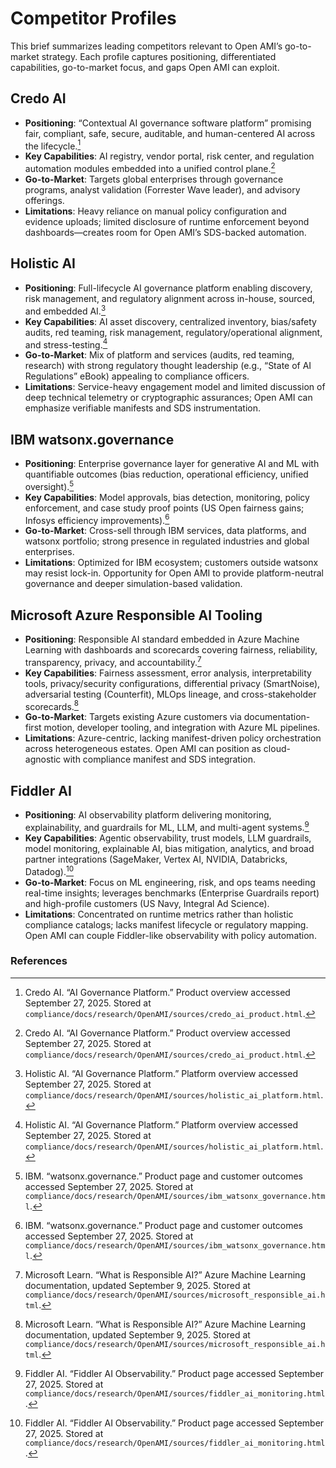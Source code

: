 # Competitor Profiles

This brief summarizes leading competitors relevant to Open AMI’s go-to-market strategy. Each profile captures positioning, differentiated capabilities, go-to-market focus, and gaps Open AMI can exploit.

## Credo AI

- **Positioning**: “Contextual AI governance software platform” promising fair, compliant, safe, secure, auditable, and human-centered AI across the lifecycle.[^credo]
- **Key Capabilities**: AI registry, vendor portal, risk center, and regulation automation modules embedded into a unified control plane.[^credo]
- **Go-to-Market**: Targets global enterprises through governance programs, analyst validation (Forrester Wave leader), and advisory offerings.
- **Limitations**: Heavy reliance on manual policy configuration and evidence uploads; limited disclosure of runtime enforcement beyond dashboards—creates room for Open AMI’s SDS-backed automation.

## Holistic AI

- **Positioning**: Full-lifecycle AI governance platform enabling discovery, risk management, and regulatory alignment across in-house, sourced, and embedded AI.[^holistic]
- **Key Capabilities**: AI asset discovery, centralized inventory, bias/safety audits, red teaming, risk management, regulatory/operational alignment, and stress-testing.[^holistic]
- **Go-to-Market**: Mix of platform and services (audits, red teaming, research) with strong regulatory thought leadership (e.g., “State of AI Regulations” eBook) appealing to compliance officers.
- **Limitations**: Service-heavy engagement model and limited discussion of deep technical telemetry or cryptographic assurances; Open AMI can emphasize verifiable manifests and SDS instrumentation.

## IBM watsonx.governance

- **Positioning**: Enterprise governance layer for generative AI and ML with quantifiable outcomes (bias reduction, operational efficiency, unified oversight).[^ibm]
- **Key Capabilities**: Model approvals, bias detection, monitoring, policy enforcement, and case study proof points (US Open fairness gains; Infosys efficiency improvements).[^ibm]
- **Go-to-Market**: Cross-sell through IBM services, data platforms, and watsonx portfolio; strong presence in regulated industries and global enterprises.
- **Limitations**: Optimized for IBM ecosystem; customers outside watsonx may resist lock-in. Opportunity for Open AMI to provide platform-neutral governance and deeper simulation-based validation.

## Microsoft Azure Responsible AI Tooling

- **Positioning**: Responsible AI standard embedded in Azure Machine Learning with dashboards and scorecards covering fairness, reliability, transparency, privacy, and accountability.[^microsoft]
- **Key Capabilities**: Fairness assessment, error analysis, interpretability tools, privacy/security configurations, differential privacy (SmartNoise), adversarial testing (Counterfit), MLOps lineage, and cross-stakeholder scorecards.[^microsoft]
- **Go-to-Market**: Targets existing Azure customers via documentation-first motion, developer tooling, and integration with Azure ML pipelines.
- **Limitations**: Azure-centric, lacking manifest-driven policy orchestration across heterogeneous estates. Open AMI can position as cloud-agnostic with compliance manifest and SDS integration.

## Fiddler AI

- **Positioning**: AI observability platform delivering monitoring, explainability, and guardrails for ML, LLM, and multi-agent systems.[^fiddler]
- **Key Capabilities**: Agentic observability, trust models, LLM guardrails, model monitoring, explainable AI, bias mitigation, analytics, and broad partner integrations (SageMaker, Vertex AI, NVIDIA, Databricks, Datadog).[^fiddler]
- **Go-to-Market**: Focus on ML engineering, risk, and ops teams needing real-time insights; leverages benchmarks (Enterprise Guardrails report) and high-profile customers (US Navy, Integral Ad Science).
- **Limitations**: Concentrated on runtime metrics rather than holistic compliance catalogs; lacks manifest lifecycle or regulatory mapping. Open AMI can couple Fiddler-like observability with policy automation.

### References

[^credo]: Credo AI. “AI Governance Platform.” Product overview accessed September 27, 2025. Stored at `compliance/docs/research/OpenAMI/sources/credo_ai_product.html`.
[^holistic]: Holistic AI. “AI Governance Platform.” Platform overview accessed September 27, 2025. Stored at `compliance/docs/research/OpenAMI/sources/holistic_ai_platform.html`.
[^ibm]: IBM. “watsonx.governance.” Product page and customer outcomes accessed September 27, 2025. Stored at `compliance/docs/research/OpenAMI/sources/ibm_watsonx_governance.html`.
[^microsoft]: Microsoft Learn. “What is Responsible AI?” Azure Machine Learning documentation, updated September 9, 2025. Stored at `compliance/docs/research/OpenAMI/sources/microsoft_responsible_ai.html`.
[^fiddler]: Fiddler AI. “Fiddler AI Observability.” Product page accessed September 27, 2025. Stored at `compliance/docs/research/OpenAMI/sources/fiddler_ai_monitoring.html`.
